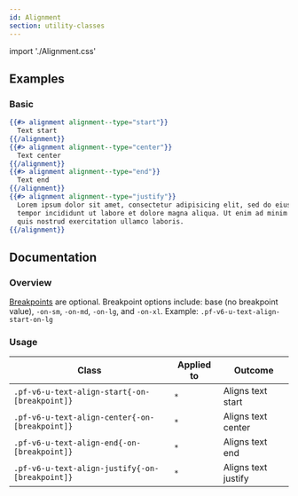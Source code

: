 ```yaml
---
id: Alignment
section: utility-classes
---
```


import './Alignment.css'

## Examples
### Basic
```hbs
{{#> alignment alignment--type="start"}}
  Text start
{{/alignment}}
{{#> alignment alignment--type="center"}}
  Text center
{{/alignment}}
{{#> alignment alignment--type="end"}}
  Text end
{{/alignment}}
{{#> alignment alignment--type="justify"}}
  Lorem ipsum dolor sit amet, consectetur adipisicing elit, sed do eiusmod
  tempor incididunt ut labore et dolore magna aliqua. Ut enim ad minim veniam,
  quis nostrud exercitation ullamco laboris.
{{/alignment}}
```

## Documentation
### Overview
[Breakpoints](/tokens/all-patternfly-tokens) are optional. Breakpoint options include: base (no breakpoint value), `-on-sm`, `-on-md`, `-on-lg`, and `-on-xl`. Example: `.pf-v6-u-text-align-start-on-lg`

### Usage
| Class | Applied to | Outcome |
| -- | -- | -- |
| `.pf-v6-u-text-align-start{-on-[breakpoint]}` | `*` |  Aligns text start |
| `.pf-v6-u-text-align-center{-on-[breakpoint]}` | `*` |  Aligns text center |
| `.pf-v6-u-text-align-end{-on-[breakpoint]}` | `*` |  Aligns text end |
| `.pf-v6-u-text-align-justify{-on-[breakpoint]}` | `*` |  Aligns text justify |
